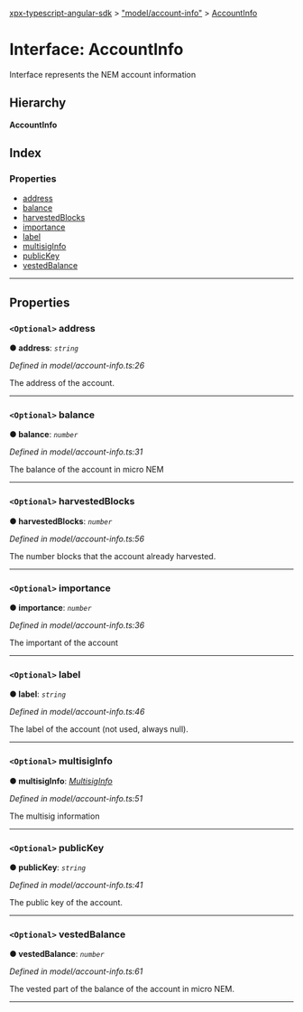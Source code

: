 [xpx-typescript-angular-sdk](../README.md) > ["model/account-info"](../modules/_model_account_info_.md) > [AccountInfo](../interfaces/_model_account_info_.accountinfo.md)

# Interface: AccountInfo

Interface represents the NEM account information

## Hierarchy

**AccountInfo**

## Index

### Properties

* [address](_model_account_info_.accountinfo.md#address)
* [balance](_model_account_info_.accountinfo.md#balance)
* [harvestedBlocks](_model_account_info_.accountinfo.md#harvestedblocks)
* [importance](_model_account_info_.accountinfo.md#importance)
* [label](_model_account_info_.accountinfo.md#label)
* [multisigInfo](_model_account_info_.accountinfo.md#multisiginfo)
* [publicKey](_model_account_info_.accountinfo.md#publickey)
* [vestedBalance](_model_account_info_.accountinfo.md#vestedbalance)

---

## Properties

<a id="address"></a>

### `<Optional>` address

**● address**: *`string`*

*Defined in model/account-info.ts:26*

The address of the account.

___
<a id="balance"></a>

### `<Optional>` balance

**● balance**: *`number`*

*Defined in model/account-info.ts:31*

The balance of the account in micro NEM

___
<a id="harvestedblocks"></a>

### `<Optional>` harvestedBlocks

**● harvestedBlocks**: *`number`*

*Defined in model/account-info.ts:56*

The number blocks that the account already harvested.

___
<a id="importance"></a>

### `<Optional>` importance

**● importance**: *`number`*

*Defined in model/account-info.ts:36*

The important of the account

___
<a id="label"></a>

### `<Optional>` label

**● label**: *`string`*

*Defined in model/account-info.ts:46*

The label of the account (not used, always null).

___
<a id="multisiginfo"></a>

### `<Optional>` multisigInfo

**● multisigInfo**: *[MultisigInfo](_model_multisig_info_.multisiginfo.md)*

*Defined in model/account-info.ts:51*

The multisig information

___
<a id="publickey"></a>

### `<Optional>` publicKey

**● publicKey**: *`string`*

*Defined in model/account-info.ts:41*

The public key of the account.

___
<a id="vestedbalance"></a>

### `<Optional>` vestedBalance

**● vestedBalance**: *`number`*

*Defined in model/account-info.ts:61*

The vested part of the balance of the account in micro NEM.

___

